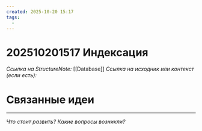 ```yaml
---
created: 2025-10-20 15:17
tags:
  - 
---
```

# 202510201517 Индексация

*Ссылка на StructureNote:* [[Database]]
*Ссылка на исходник или контекст (если есть):* 

# Связанные идеи

---

*Что стоит развить? Какие вопросы возникли?*